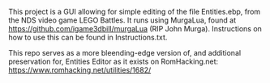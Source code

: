 This project is a GUI allowing for simple editing of the file Entities.ebp, from the NDS video game LEGO Battles. It runs using MurgaLua, found at 
https://github.com/igame3dbill/murgaLua (RIP John Murga). Instructions on how to use this can be found in Instructions.txt.

This repo serves as a more bleending-edge version of, and additional preservation for, Entities Editor as it exists on RomHacking.net:
https://www.romhacking.net/utilities/1682/
